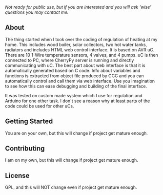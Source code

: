 *Not ready for public use, but if you are interested and you will ask 'wise' questions you may contact me.*

About
-----

The thing started when I took over the coding of regulation of heating at my home. This includes wood boiler, solar collectors, two hot water tanks, radiators and includes HTML web control interface.
It is based on AVR uC. There are 10 1-Wire temperature sensors, 4 valves, and 4 pumps. uC is then connected to PC, where CherryPy server is running and directly communicating with uC. The best part about web interface is that it is automatically generated based on C code. Info about variables and functions is extracted from object file produced by GCC and you can automatically control and call them via web interface. Use you imagination to see how this can ease debugging and building of the final interface.

It was tested on custom made system which I use for regulation and Arduino for one other task. I don't see a reason why at least parts of the code could be used for other uCs.

Getting Started
---------------

You are on your own, but this will change if project get mature enough.

Contributing
------------

I am on my own, but this will change if project get mature enough.

License
-------

GPL, and this will NOT change even if project get mature enough.
